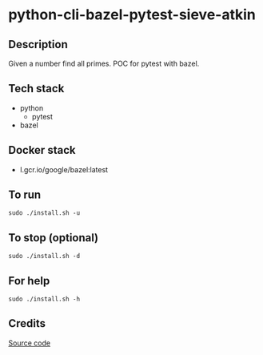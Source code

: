 # python-cli-bazel-pytest-sieve-atkin

## Description
Given a number find all primes.
POC for pytest with bazel.

## Tech stack
- python
  - pytest
- bazel

## Docker stack
- l.gcr.io/google/bazel:latest

## To run
`sudo ./install.sh -u`

## To stop (optional)
`sudo ./install.sh -d`

## For help
`sudo ./install.sh -h`

## Credits
[Source code](https://www.geeksforgeeks.org/sieve-of-atkin/)

